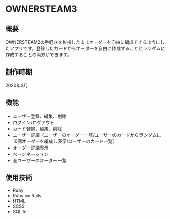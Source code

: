 # OWNERSTEAM3
## 概要
OWNERSTEAM2の手軽さを維持したままオーダーを自由に編成できるようにしたアプリです。登録したカードからオーダーを自由に作成することとランダムに作成することの両方ができます。
## 制作時期
2020年3月
## 機能
* ユーザー登録、編集、削除
* ログイン/ログアウト
* カード登録、編集、削除
* ユーザー詳細（ユーザーのオーダー一覧/ユーザーのカードからランダムに10個オーダーを編成し表示/ユーザーのカード一覧）
* オーダー詳細表示
* ページネーション
* 全ユーザーのオーダー一覧
## 使用技術
* Ruby
* Ruby on Rails
* HTML
* SCSS
* SQLite
